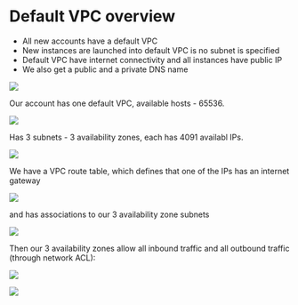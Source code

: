 # Default VPC overview

- All new accounts have a default VPC
- New instances are launched into default VPC is no subnet is specified
- Default VPC have internet connectivity and all instances have public IP
- We also get a public and a private DNS name

![](2020-01-01-15-49-19.png)

Our account has one default VPC, available hosts - 65536.

![](2020-01-01-15-50-23.png)

Has 3 subnets - 3 availability zones, each has 4091 availabl IPs.

![](2020-01-01-15-51-37.png)

We have a VPC route table, which defines that one of the IPs has an internet gateway

![](2020-01-01-15-54-01.png)

and has associations to our 3 availability zone subnets

![](2020-01-01-15-54-34.png)

Then our 3 availability zones allow all inbound traffic and all outbound traffic (through network ACL):

![](2020-01-01-15-55-44.png)

![](2020-01-01-15-55-55.png)